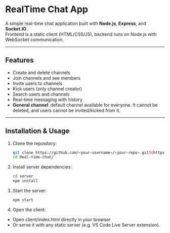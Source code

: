 # RealTime Chat App

A simple real-time chat application built with **Node.js**, **Express**, and **Socket.IO**.  
Frontend is a static client (HTML/CSS/JS), backend runs on Node.js with WebSocket communication.

---

## Features
- Create and delete channels  
- Join channels and see members  
- Invite users to channels  
- Kick users (only channel creator)  
- Search users and channels  
- Real-time messaging with history  
- **General channel**: default channel available for everyone. It cannot be deleted, and users cannot be invited/kicked from it.  

---

## Installation & Usage

1. Clone the repository:
   ```bash
   git clone https://github.com/<your-username>/<your-repo>.git](https://github.com/JoestarAtHeart/Real-time-chat.git
   cd Real-time-chat/

2. Install server dependencies:
   ```bash
   cd server
   npm install

3. Start the server:
   ```bash
   npm start

4. Open the client:
- Open client/index.html directly in your browser
- Or serve it with any static server (e.g. VS Code Live Server extension).
